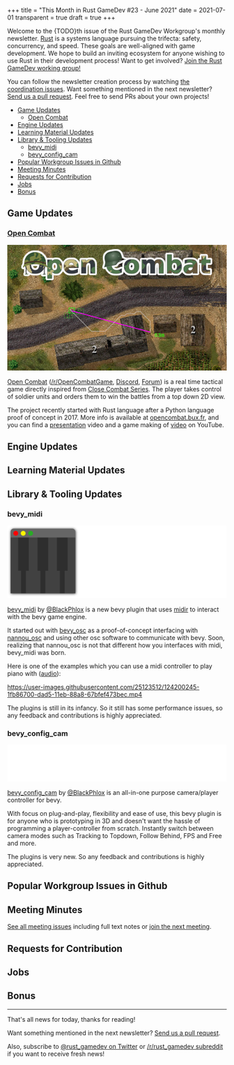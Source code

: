+++
title = "This Month in Rust GameDev #23 - June 2021"
date = 2021-07-01
transparent = true
draft = true
+++

<!-- Check the post with markdownlint-->

Welcome to the {TODO}th issue of the Rust GameDev Workgroup's
monthly newsletter.
[Rust] is a systems language pursuing the trifecta:
safety, concurrency, and speed.
These goals are well-aligned with game development.
We hope to build an inviting ecosystem for anyone wishing
to use Rust in their development process!
Want to get involved? [Join the Rust GameDev working group!][join]

You can follow the newsletter creation process
by watching [the coordination issues][coordination].
Want something mentioned in the next newsletter?
[Send us a pull request][pr].
Feel free to send PRs about your own projects!

[Rust]: https://rust-lang.org
[join]: https://github.com/rust-gamedev/wg#join-the-fun
[pr]: https://github.com/rust-gamedev/rust-gamedev.github.io
[coordination]: https://github.com/rust-gamedev/rust-gamedev.github.io/issues?q=label%3Acoordination

[Rust]: https://rust-lang.org
[join]: https://github.com/rust-gamedev/wg#join-the-fun

- [Game Updates](#game-updates)
  - [Open Combat](#open-combat)
- [Engine Updates](#engine-updates)
- [Learning Material Updates](#learning-material-updates)
- [Library & Tooling Updates](#library--tooling-updates)
  - [bevy_midi](#bevy_midi)
  - [bevy_config_cam](#bevy_config_cam)
- [Popular Workgroup Issues in Github](#popular-workgroup-issues-in-github)
- [Meeting Minutes](#meeting-minutes)
- [Requests for Contribution](#requests-for-contribution)
- [Jobs](#jobs)
- [Bonus](#bonus)

<!--
Ideal section structure is:

```
### [Title]

![image/GIF description](image link)
_image caption_

A paragraph or two with a summary and [useful links].

_Discussions:
[/r/rust](https://reddit.com/r/rust/todo),
[twitter](https://twitter.com/todo/status/123456)_

[Title]: https://first.link
[useful links]: https://other.link
```

If needed, a section can be split into subsections with a "------" delimiter.
-->

## Game Updates

### [Open Combat][opencombat]

![Open Combat logo](open_combat.jpg)

[Open Combat][opencombat]
([/r/OpenCombatGame](https://reddit.com/r/OpenCombatGame),
[Discord](https://discord.gg/YD2V7XsBQZ),
[Forum](https://discourse.opencombat.bux.fr/))
is a real time tactical game directly inspired from
[Close Combat Series](https://en.wikipedia.org/wiki/Close_Combat_(series)).
The player takes control of soldier units and orders them to win the battles
from a top down 2D view.

The project recently started with Rust language after a Python language proof of
concept in 2017. More info is available at [opencombat.bux.fr][opencombat],
and you can find a
[presentation](https://youtube.com/watch?v=pxVgjBKXlIw) video and a game
making of [video](https://youtube.com/watch?v=3TOEZ7krhvI) on YouTube.

[opencombat]: https://opencombat.bux.fr

## Engine Updates

## Learning Material Updates

## Library & Tooling Updates

### bevy_midi
[![bevy_midi logo](bevy_midi_logo.svg)](https://github.com/BlackPhlox/bevy_midi)

[bevy_midi](https://github.com/BlackPhlox/bevy_midi) by [@BlackPhlox](https://github.com/BlackPhlox) is a new bevy plugin that uses [midir](https://github.com/Boddlnagg/midir) to interact with the bevy game engine.

It started out with [bevy_osc](https://github.com/BlackPhlox/bevy_osc) as a
proof-of-concept interfacing with [nannou_osc](https://github.com/nannou-org/nannou_osc) 
and using other osc software to communicate with bevy. 
Soon, realizing that nannou_osc is not that different 
how you interfaces with midi, bevy_midi was born.

Here is one of the examples which you can use a midi controller 
to play piano with ([audio](https://discord.com/channels/691052431525675048/692648638823923732/857177113923682304)):

https://user-images.githubusercontent.com/25123512/124200245-1fb86700-dad5-11eb-88a8-67bfef473bec.mp4

The plugins is still in its infancy. 
So it still has some performance issues, so 
any feedback and contributions is highly appreciated.
### bevy_config_cam
[![bevy_config_cam logo](bevy_config_cam_logo.svg)](https://github.com/BlackPhlox/bevy_config_cam)

[bevy_config_cam](https://github.com/BlackPhlox/bevy_config_cam) by [@BlackPhlox](https://github.com/BlackPhlox) is an all-in-one purpose camera/player controller for bevy. 

With focus on plug-and-play, flexibility and ease of use, this bevy plugin is
for anyone who is prototyping in 3D and doesn't want the hassle of programming
a player-controller from scratch. Instantly switch between camera modes such as
Tracking to Topdown, Follow Behind, FPS and Free and more.

The plugins is very new. 
So any feedback and contributions is highly appreciated.

## Popular Workgroup Issues in Github

<!-- Up to 10 links to interesting issues -->

## Meeting Minutes

<!-- Up to 10 most important notes + a link to the full details -->

[See all meeting issues][label_meeting] including full text notes
or [join the next meeting][join].

[label_meeting]: https://github.com/rust-gamedev/wg/issues?q=label%3Ameeting

## Requests for Contribution

<!-- Links to "good first issue"-labels or direct links to specific tasks -->

## Jobs

<!-- An optional section for new jobs related to Rust gamedev -->

## Bonus

<!-- Bonus section to make the newsletter more interesting
and highlight events from the past. -->

------

That's all news for today, thanks for reading!

Want something mentioned in the next newsletter?
[Send us a pull request][pr].

Also, subscribe to [@rust_gamedev on Twitter][@rust_gamedev]
or [/r/rust_gamedev subreddit][/r/rust_gamedev] if you want to receive fresh news!

<!--
TODO: Add real links and un-comment once this post is published
**Discussions of this post**:
[/r/rust](TODO),
[twitter](TODO).
-->

[/r/rust_gamedev]: https://reddit.com/r/rust_gamedev
[@rust_gamedev]: https://twitter.com/rust_gamedev
[pr]: https://github.com/rust-gamedev/rust-gamedev.github.io
